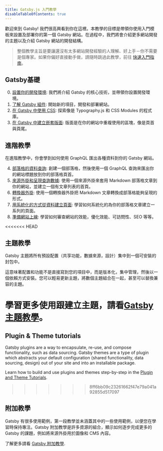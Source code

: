 ```yaml
---
title: Gatsby.js 入門教學
disableTableOfContents: true
---
```


歡迎來到 Gatsby! 我們很高興看到你在這裡。本教學的目標是帶領你使用入門模板來設置及部署你的第一個 Gatsby 網站。在過程中，我們將會介紹更多網站開發的主題以及介紹 Gatsby 網站的開發結構。

> 整個教學主旨是要讓還沒有太多網站開發經驗的人理解、好上手－你不需要是個專家。如果你偏好直接動手做，請隨時跳過此教學，前往 [快速入門指南](/docs/quick-start/)。

## Gatsby基礎

0.  [設置你的開發環境](/tutorial/part-zero/): 我們將介紹 Gatsby 的核心技術，並帶領你設置開發環境。
1.  [了解 Gatsby 組件](/tutorial/part-one/): 開始新的項目，開發和部署網站。
1.  [在 Gatsby 中使用 CSS](/tutorial/part-two/): 探索像是 Typography.js 和 CSS Modules 的程式庫。
1.  [在 Gatsby 中建立嵌套版面](/tutorial/part-three/): 版面是在你的網站中重複使用的區塊，像是頁首與頁尾。

## 進階教學

在進階教學中，你會學到如何使用 GraphQL 匯出各種資料到你的 Gatsby 網站。

4.  [部落格的資料查詢](/tutorial/part-four/): 創建一個部落格，然後使用一個 GraphQL 查詢來匯出你的網站標題放到你的部落格頁首。
5.  [來源外掛和呈現查詢數據](/tutorial/part-five/): 使用一個來源外掛來套用 Markdown 部落格文章到你的網站，並建立一個有文章列表的首頁。
6.  [轉換器外掛](/tutorial/part-six/): 使用一個轉換器外掛把 Markdown 文章轉換成部落格能夠呈現的形式。
7.  [用系統化的方式從資料建立頁面](/tutorial/part-seven/): 學習如何系統化的為你的部落格文章建立一系列的頁面。
8.  [準備網站上線](/tutorial/part-eight/): 學習如何審查網站的效能，優化效能、可訪問性、SEO 等等。

<<<<<<< HEAD
## 主題教學

Gatsby 主題將所有預設配置（共享功能，數據來源，設計）集中到一個可安裝的封包中。

這意味著配置和功能不是直接寫到您的項目中，而是版本化，集中管理，然後以一個依賴方式安裝。您可以輕易更新主題，將數個主題組合在一起，甚至可以替換兼容的主題。

學習更多使用跟建立主題，請看[Gatsby 主題教學](/tutorial/theme-tutorials/)。
=======
## Plugin & Theme tutorials

Gatsby plugins are a way to encapsulate, re-use, and compose functionality, such as data sourcing. Gatsby themes are a type of plugin which abstracts your default configuration (shared functionality, data sourcing, design) out of your site and into an installable package.

Learn how to build and use plugins and themes step-by-step in the [Plugin and Theme Tutorials](/tutorial/plugin-and-theme-tutorials/).
>>>>>>> 8ff6bb09c23261662f47e79a041a92855d517097

## 附加教學

Gatsby 有很多使用範例，第一段教學並未涵蓋其中的一些使用範例，以便您在學習時保持專注。Gatsby 附加教學是許多資源的組合，顯示如何逐步完成更多的 Gatsby 的課題，例如將來源外掛用於圖像和 CMS 內容。

了解更多請看 [Gatsby 附加教學](/tutorial/additional-tutorials/).
